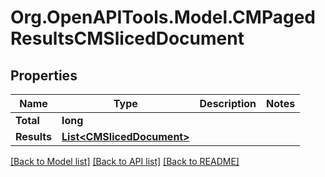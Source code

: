 # Org.OpenAPITools.Model.CMPagedResultsCMSlicedDocument

## Properties

Name | Type | Description | Notes
------------ | ------------- | ------------- | -------------
**Total** | **long** |  | 
**Results** | [**List&lt;CMSlicedDocument&gt;**](CMSlicedDocument.md) |  | 

[[Back to Model list]](../README.md#documentation-for-models) [[Back to API list]](../README.md#documentation-for-api-endpoints) [[Back to README]](../README.md)

